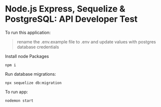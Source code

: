 # Node.js Express, Sequelize & PostgreSQL: API Developer Test

To run this application:
> rename the .env.example file to .env and update values with postgres database credentials


Install node Packages
```
npm i
```


Run database migrations:
```
npx sequelize db:migration
```

To run app:
```
nodemon start
```

